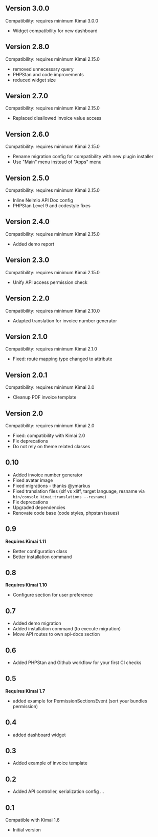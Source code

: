 ## Version 3.0.0

Compatibility: requires minimum Kimai 3.0.0

- Widget compatibility for new dashboard

## Version 2.8.0

Compatibility: requires minimum Kimai 2.15.0

- removed unnecessary query
- PHPStan and code improvements
- reduced widget size

## Version 2.7.0

Compatibility: requires minimum Kimai 2.15.0

- Replaced disallowed invoice value access

## Version 2.6.0

Compatibility: requires minimum Kimai 2.15.0

- Rename migration config for compatibility with new plugin installer
- Use "Main" menu instead of "Apps" menu

## Version 2.5.0

Compatibility: requires minimum Kimai 2.15.0

- Inline Nelmio API Doc config 
- PHPStan Level 9 and codestyle fixes

## Version 2.4.0

Compatibility: requires minimum Kimai 2.15.0

- Added demo report

## Version 2.3.0

Compatibility: requires minimum Kimai 2.15.0

- Unify API access permission check

## Version 2.2.0

Compatibility: requires minimum Kimai 2.10.0

- Adapted translation for invoice number generator

## Version 2.1.0

Compatibility: requires minimum Kimai 2.1.0

- Fixed: route mapping type changed to attribute

## Version 2.0.1

Compatibility: requires minimum Kimai 2.0

- Cleanup PDF invoice template

## Version 2.0

Compatibility: requires minimum Kimai 2.0

- Fixed: compatibility with Kimai 2.0
- Fix deprecations
- Do not rely on theme related classes

## 0.10

- Added invoice number generator
- Fixed avatar image 
- Fixed migrations - thanks @ymarkus
- Fixed translation files (xlf vs xliff, target language, resname via `bin/console kimai:translations --resname`)
- Fix deprecations
- Upgraded dependencies
- Renovate code base (code styles, phpstan issues)

## 0.9

**Requires Kimai 1.11**

- Better configuration class
- Better installation command

## 0.8

**Requires Kimai 1.10**

- Configure section for user preference

## 0.7

- Added demo migration
- Added installation command (to execute migration)
- Move API routes to own api-docs section

## 0.6

- Added PHPStan and Github workflow for your first CI checks

## 0.5
 
**Requires Kimai 1.7**

- added example for PermissionSectionsEvent (sort your bundles permission)

## 0.4 

- added dashboard widget

## 0.3 

- Added example of invoice template

## 0.2

- Added API controller, serialization config ...
 
## 0.1 

Compatible with Kimai 1.6

- Initial version
  
